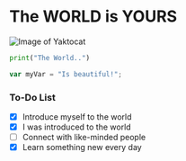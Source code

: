 # The WORLD is YOURS

![Image of Yaktocat](https://octodex.github.com/images/steroidtocat.png)

``` python
print("The World..")
```
``` javascript
var myVar = "Is beautiful!";
```
### To-Do List 
- [x] Introduce myself to the world
- [x] I was introduced to the world
- [ ] Connect with like-minded people
- [x] Learn something new every day
